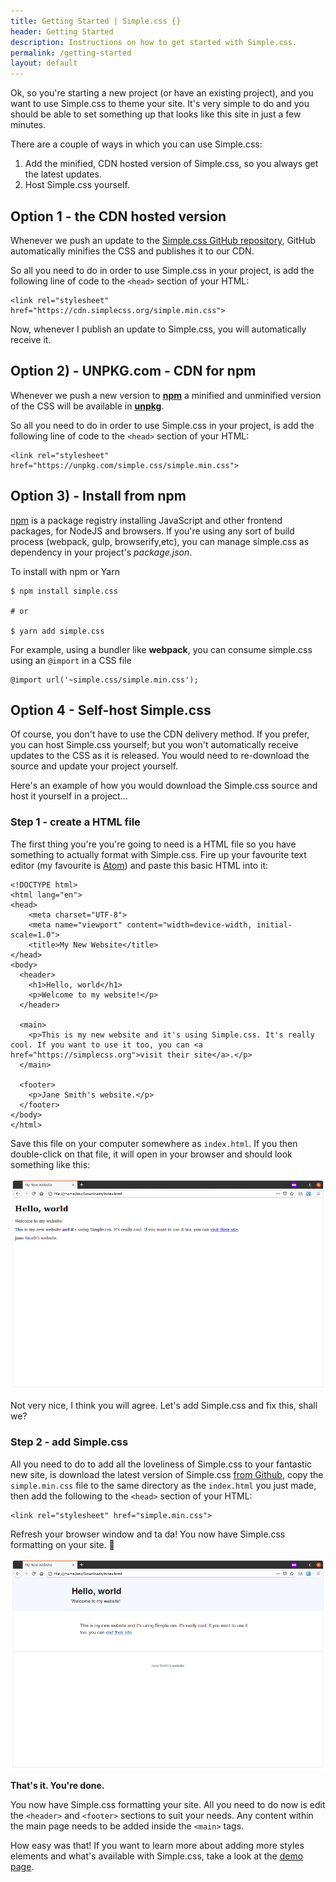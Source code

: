 ```yaml
---
title: Getting Started | Simple.css {}
header: Getting Started
description: Instructions on how to get started with Simple.css.
permalink: /getting-started
layout: default
---
```


Ok, so you're starting a new project (or have an existing project), and you want to use Simple.css to theme your site. It's very simple to do and you should be able to set something up that looks like this site in just a few minutes.

There are a couple of ways in which you can use Simple.css:

1. Add the minified, CDN hosted version of Simple.css, so you always get the latest updates.
2. Host Simple.css yourself.

## Option 1 - the CDN hosted version

Whenever we push an update to the [Simple.css GitHub repository](https://github.com/kevquirk/simple.css), GitHub automatically minifies the CSS and publishes it to our CDN.

So all you need to do in order to use Simple.css in your project, is add the following line of code to the `<head>` section of your HTML:

```
<link rel="stylesheet" href="https://cdn.simplecss.org/simple.min.css">
```

Now, whenever I publish an update to Simple.css, you will automatically receive it.

## Option 2) - UNPKG.com - CDN for npm

Whenever we push a new version to [**npm**](https://www.npmjs.com/) a minified and unminified version of the CSS will be available in [**unpkg**](https://unpkg.com/).

So all you need to do in order to use Simple.css in your project, is add the following line of code to the `<head>` section of your HTML:

```
<link rel="stylesheet" href="https://unpkg.com/simple.css/simple.min.css">
```

## Option 3) - Install from npm

[npm](https://www.npmjs.com/) is a package registry installing JavaScript and other frontend packages, for NodeJS and browsers.  If you're using any sort of build process (webpack, gulp, browserify,etc), you can manage simple.css as dependency in your project's _package.json_.

To install with npm or Yarn
```
$ npm install simple.css

# or

$ yarn add simple.css
```

For example, using a bundler like **webpack**, you can consume simple.css using an `@import` in a CSS file
```
@import url('~simple.css/simple.min.css');
```


## Option 4 - Self-host Simple.css

Of course, you don't have to use the CDN delivery method. If you prefer, you can host Simple.css yourself; but you won't automatically receive updates to the CSS as it is released. You would need to re-download the source and update your project yourself.

Here's an example of how you would download the Simple.css source and host it yourself in a project...

### Step 1 - create a HTML file

The first thing you're you're going to need is a HTML file so you have something to actually format with Simple.css. Fire up your favourite text editor (my favourite is [Atom](https://atom.io)) and paste this basic HTML into it:

```
<!DOCTYPE html>
<html lang="en">
<head>
    <meta charset="UTF-8">
    <meta name="viewport" content="width=device-width, initial-scale=1.0">
    <title>My New Website</title>
</head>
<body>
  <header>
    <h1>Hello, world</h1>
    <p>Welcome to my website!</p>
  </header>

  <main>
    <p>This is my new website and it's using Simple.css. It's really cool. If you want to use it too, you can <a href="https://simplecss.org">visit their site</a>.</p>
  </main>

  <footer>
    <p>Jane Smith's website.</p>
  </footer>
</body>
</html>
```

Save this file on your computer somewhere as `index.html`. If you then double-click on that file, it will open in your browser and should look something like this:

![Unformatted HTML example](/assets/images/unformatted-html.png)

Not very nice, I think you will agree. Let's add Simple.css and fix this, shall we?

### Step 2 - add Simple.css

All you need to do to add all the loveliness of Simple.css to your fantastic new site, is download the latest version of Simple.css [from Github](https://github.com/kevquirk/simple.css), copy the `simple.min.css` file to the same directory as the `index.html` you just made, then add the following to the `<head>` section of your HTML:

```
<link rel="stylesheet" href="simple.min.css">
```
Refresh your browser window and ta da! You now have Simple.css formatting on your site. 🎉

![Simple.css formatted HTML example](/assets/images/simple-css-formatted-html.png)

**That's it. You're done.**

You now have Simple.css formatting your site. All you need to do now is edit the `<header>` and `<footer>` sections to suit your needs. Any content within the main page needs to be added inside the `<main>` tags.

How easy was that! If you want to learn more about adding more styles elements and what's available with Simple.css, take a look at the [demo page](/demo).

